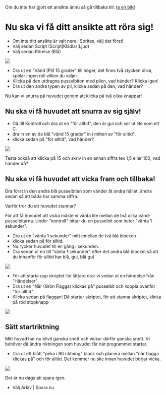 Om du inte har gjort ett ansikte ännu så gå tillbaka till: [ta en bild](animerad_hälsning.md)

Nu ska vi få ditt ansikte att röra sig!
=======================================

 * Om inte ditt ansikte är valt nere i Sprites, välj det först!
 * Välj sedan Script (Script|Klädlar|Ljud)
 * Välj sedan Rörelse (Blå)
 
![](https://raw.githubusercontent.com/dntoll/scratch_coderdojo/master/bilder/v%C3%A4nd_ansikte.png)

 * Dra ut en "Vänd (Pil) 15 grader" till höger, det finns två stycken olika, spelar ingen roll vilken du väljer.
 * Klicka på den utdragna pusselbiten med pilen, vad händer? Klicka igen!
 * Dra ut den andra typen av pil, klicka sedan på den, vad händer?
 
Nu kan vi snurra på huvudet genom att klicka på två olika knappar!

Nu ska vi få huvudet att snurra av sig själv!
---------------------------------------------
  
* Gå till Kontroll och dra ut en "för alltid", den är gul och ser ut lite som ett C.
* dra in en av de blå "vänd 15 grader" in i mitten av "för alltid".
* klicka sedan på "för alltid", vad händer?

![](https://github.com/dntoll/scratch_coderdojo/blob/master/bilder/f%C3%B6r_alltid.png)

Testa också att klicka på 15 och skriv in en annan siffra tex 1,5 eller 100, vad händer då?

Nu ska vi få huvudet att vicka fram och tillbaka!
-------------------------------------------------

Dra först in den andra blå pusselbiten som vänder åt andra hållet, ändra sedan så att båda har samma siffra.

Varför tror du att huvudet stannar?

För att få huvudet att vicka måste vi vänta lite mellan de två olika vänd-pusselbitarna. Under "kontroll" hittar du en pusselbit som heter "vänta 1 sekunder".

 * Dra ut en "vänta 1 sekunder" mitt emellan de två blå blocken
 * klicka sedan på för alltid.
 * Nu rycker huvudet till en gång i sekunden.
 * Dra sedan ut en till "vänta 1 sekunder" efter det andra blå blocket så att du innanför för alltid har blå, gul, blå gul
 
 ![](https://raw.githubusercontent.com/dntoll/scratch_coderdojo/master/bilder/fram_och_tillbaka.png)

 * För att starta upp skriptet lite lättare drar vi sedan ut en händelse från "Händelser"
 * Dra ut en "När (Grön Flagga) klickas på" pusselbit och koppla ovanför "för alltid"
 * Klicka sedan på flaggan! Då startar skriptet, för att stanna skriptet, klicka på röd stopknapp

![](https://github.com/dntoll/scratch_coderdojo/blob/master/bilder/n%C3%A4r_flagga_klickas_p%C3%A5.png)
 

Sätt startriktning
------------------

Mitt huvud har nu blivit ganska snett och vickar därför ganska snett. Vi behöver då ändra riktningen som huvudet får när programmet startar.

 * Dra ut ett blått "peka i 90 riktning" block och placera mellan "när flagga klickas på" och för alltid. Det kommer nu ske innan huvudet börjar vicka.
 
 ![](https://raw.githubusercontent.com/dntoll/scratch_coderdojo/master/bilder/starta_i_90_grader.png)

Det är nu dags att spara igen.
 * Välj Arkiv | Spara nu



